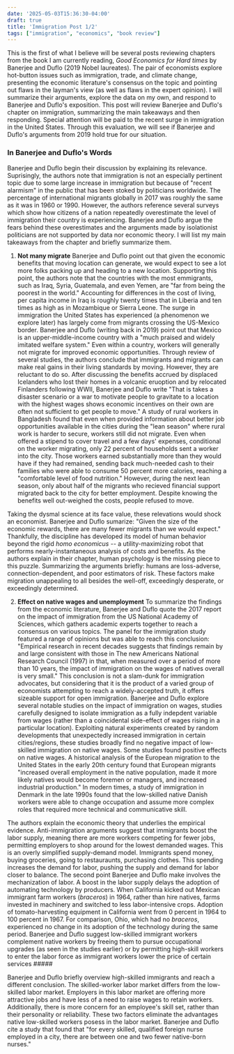 ```yaml
---
date: '2025-05-03T15:36:30-04:00'
draft: true
title: 'Immigration Post 1/2'
tags: ["immigration", "economics", "book review"]
---
```


This is the first of what I believe will be several posts reviewing chapters from the book I am currently reading, *Good Economics for Hard times* by Banerjee and Duflo (2019 Nobel laureates). The pair of economists explore hot-button issues such as immigration, trade, and climate change, presenting the economic literature's consensus on the topic and pointing out flaws in the layman's view (as well as flaws in the expert opinion). I will summarize their arguments, explore the data on my own, and respond to Banerjee and Duflo's exposition. This post will review Banerjee and Duflo's chapter on immigration, summarizing the main takeaways and then responding. Special attention will be paid to the recent surge in immigration in the United States. Through this evaluation, we will see if Banerjee and Duflo's arguments from 2019 hold true for our situation.

### In Banerjee and Duflo's Words
Banerjee and Duflo begin their discussion by explaining its relevance. Suprisingly, the authors note that immigration is not an especially pertinent topic due to some large increase in immigration but because of "recent alarmism" in the public that has been stoked by politicians worldwide. The percentage of international migrants globally in 2017 was roughly the same as it was in 1960 or 1990. However, the authors reference several surveys which show how citizens of a nation repeatedly overestimate the level of immigration their country is experiencing. Banerjee and Duflo argue the fears behind these overestimates and the arguments made by isolationist politicians are not supported by data nor economic theory. I will list my main takeaways from the chapter and briefly summarize them. 

1. **Not many migrate**
Banerjee and Duflo point out that given the economic benefits that moving location can generate, we would expect to see a lot more folks packing up and heading to a new location. Supporting this point, the authors note that the countries with the most emmigrants, such as Iraq, Syria, Guatemala, and even Yemen, are "far from being the poorest in the world." Accounting for differences in the cost of living, per capita income in Iraq is roughly twenty times that in Liberia and ten times as high as in Mozambique or Sierra Leone. The surge in immigration the United States has experienced (a phenomenon we explore later) has largely come from migrants crossing the US-Mexico border. Banerjee and Duflo (writing back in 2019) point out that Mexico is an upper-middle-income country with a "much praised and widely imitated welfare system." Even within a country, workers will generally not migrate for improved economic opportunities. Through review of several studies, the authors conclude that immigrants and migrants can make real gains in their living standards by moving. However, they are reluctant to do so. After discussing the benefits accrued by displaced Icelanders who lost their homes in a volcanic eruoption and by relocated Finlanders following WWII, Banerjee and Duflo write "That is takes a disaster scenario or a war to motivate people to gravitate to a location with the highest wages shows economic incentives on their own are often not sufficient to get people to move." A study of rural workers in Bangladesh found that even when provided information about better job opportunities available in the cities during the "lean season" where rural work is harder to secure, workers still did not migrate. Even when offered a stipend to cover travel and a few days' expenses, conditional on the worker migrating, only 22 percent of households sent a worker into the city. Those workers earned substantially more than they would have if they had remained, sending back much-needed cash to their families who were able to consume 50 percent more calories, reaching a "comfortable level of food nutrition." However, during the next lean season, only about half of the migrants who recieved financial support migrated back to the city for better employment. Despite knowing the benefits well out-weighed the costs, people refused to move.

Taking the dysmal science at its face value, these relevations would shock an economist. Banerjee and Duflo sumarize: "Given the size of the economic rewards, there are many fewer migrants than we would expect." Thankfully, the discipline has developed its model of human behavior beyond the rigid *homo economicus* -- a utility-maximizing robot that performs nearly-instantaneous analysis of costs and benefits. As the authors explain in their chapter, human psychology is the missing piece to this puzzle. Summarizing the arguments briefly: humans are loss-adverse, connection-dependent, and poor estimators of risk. These factors make migration unappealing to all besides the well-off, exceedingly desperate, or exceedingly determined. 

2. **Effect on native wages and unemployment**
To summarize the findings from the economic literature, Banerjee and Duflo quote the 2017 report on the impact of immigration from the US National Academy of Sciences, which gathers academic experts together to reach a consensus on various topics. The panel for the immigration study featured a range of opinions but was able to reach this conclusion: "Empirical research in recent decades suggests that findings remain by and large consistent with those in The new Americans National Research Council (1997) in that, when measured over a period of more than 10 years, the impact of immigration on the wages of natives overall is very small." This conclusion is not a slam-dunk for immigration advocates, but considering that it is the product of a varied group of economists attempting to reach a widely-accepted truth, it offers sizeable support for open immigration. Banerjee and Duflo explore several notable studies on the impact of immigration on wages, studies carefully designed to isolate immigration as a fully indepdent variable from wages (rather than a coincidental side-effect of wages rising in a particular location). Exploiting natural experiments created by random developments that unexpectedly increased immigration in certain cities/regions, these studies broadly find no negative impact of low-skilled immigration on native wages. Some studies found positive effects on native wages. A historical analysis of the European migration to the United States in the early 20th century found that European migrants "increased overall employment in the native population, made it more likely natives would become foremen or managers, and increased industrial production." In modern times, a study of immigration in Denmark in the late 1990s found that the low-skilled native Danish workers were able to change occupation and assume more complex roles that required more technical and communicative skill. 

The authors explain the economic theory that underlies the empirical evidence. Anti-immigration arguments suggest that immigrants boost the labor supply, meaning there are more workers competing for fewer jobs, permitting employers to shop around for the lowest demanded wages. This is an overly simplified supply-demand model. Immigrants spend money, buying groceries, going to restauraunts, purchasing clothes. This spending increases the demand for labor, pushing the supply and demand for labor closer to balance. The second point Banerjee and Duflo make involves the mechanization of labor. A boost in the labor supply delays the adoption of automating technology by producers. When California kicked out Mexican immigrant farm workers (*braceros*) in 1964, rather than hire natives, farms invested in machinery and switched to less labor-intensive crops. Adoption of tomato-harvesting equipment in California went from 0 percent in 1964 to 100 percent in 1967. For comparison, Ohio, which had no *braceros*, experienced no change in its adoption of the technology during the same period. Banerjee and Duflo suggest low-skilled immigrant workers complement native workers by freeing them to pursue occupational upgrades (as seen in the studies earlier) or by permitting high-skill workers to enter the labor force as immigrant workers lower the price of certain services #####

Banerjee and Duflo briefly overview high-skilled immigrants and reach a different conclusion. The skilled-worker labor market differs from the low-skilled labor market. Employers in this labor market are offering more attractive jobs and have less of a need to raise wages to retain workers. Additionally, there is more concern for an employee's skill set, rather than their personality or reliability. These two factors eliminate the advantages native low-skilled workers posess in the labor market. Banerjee and Duflo cite a study that found that "for every skilled, qualified foreign nurse employed in a city, there are between one and two fewer native-born nurses." 





